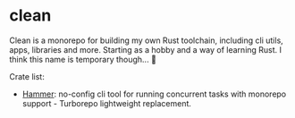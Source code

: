 # clean

Clean is a monorepo for building my own Rust toolchain, including cli utils, apps, libraries and more.
Starting as a hobby and a way of learning Rust.
I think this name is temporary though... 🤔

Crate list:

- [Hammer](https://github.com/viktormarinho/clean/tree/master/hammer): no-config cli tool for running concurrent tasks with monorepo support - Turborepo lightweight replacement.
